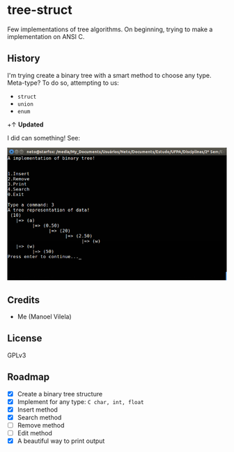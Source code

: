 # tree-struct

Few implementations of tree algorithms. On beginning, trying to make a implementation on ANSI C. 

## History

I'm trying create a binary tree with a smart method to choose any type. 
Meta-type? To do so, attempting to us:
  * `struct`
  * `union`
  * `enum`

+↑ **Updated**

I did can something! See:

![binary-tree](binary-tree.png)


## Credits

  * Me (Manoel Vilela)

## License

GPLv3

## Roadmap
  - [X] Create a binary tree structure
  - [X] Implement for any type: ```C
  char, int, float```
  - [X] Insert method
  - [X] Search method
  - [ ] Remove method
  - [ ] Edit method
  - [X] A beautiful way to print output